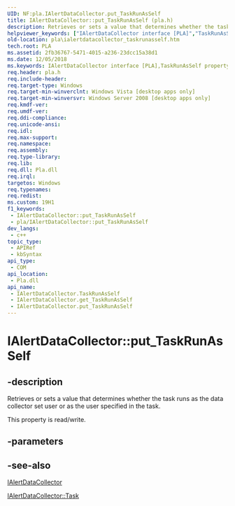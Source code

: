 ```yaml
---
UID: NF:pla.IAlertDataCollector.put_TaskRunAsSelf
title: IAlertDataCollector::put_TaskRunAsSelf (pla.h)
description: Retrieves or sets a value that determines whether the task runs as the data collector set user or as the user specified in the task. (IAlertDataCollector.put_TaskRunAsSelf)
helpviewer_keywords: ["IAlertDataCollector interface [PLA]","TaskRunAsSelf property","IAlertDataCollector.TaskRunAsSelf","IAlertDataCollector.put_TaskRunAsSelf","IAlertDataCollector::TaskRunAsSelf","IAlertDataCollector::get_TaskRunAsSelf","IAlertDataCollector::put_TaskRunAsSelf","TaskRunAsSelf property [PLA]","TaskRunAsSelf property [PLA]","IAlertDataCollector interface","pla.ialertdatacollector_taskrunasself","pla/IAlertDataCollector::TaskRunAsSelf","pla/IAlertDataCollector::get_TaskRunAsSelf","pla/IAlertDataCollector::put_TaskRunAsSelf","put_TaskRunAsSelf"]
old-location: pla\ialertdatacollector_taskrunasself.htm
tech.root: PLA
ms.assetid: 2fb36767-5471-4015-a236-23dcc15a38d1
ms.date: 12/05/2018
ms.keywords: IAlertDataCollector interface [PLA],TaskRunAsSelf property, IAlertDataCollector.TaskRunAsSelf, IAlertDataCollector.put_TaskRunAsSelf, IAlertDataCollector::TaskRunAsSelf, IAlertDataCollector::get_TaskRunAsSelf, IAlertDataCollector::put_TaskRunAsSelf, TaskRunAsSelf property [PLA], TaskRunAsSelf property [PLA],IAlertDataCollector interface, pla.ialertdatacollector_taskrunasself, pla/IAlertDataCollector::TaskRunAsSelf, pla/IAlertDataCollector::get_TaskRunAsSelf, pla/IAlertDataCollector::put_TaskRunAsSelf, put_TaskRunAsSelf
req.header: pla.h
req.include-header: 
req.target-type: Windows
req.target-min-winverclnt: Windows Vista [desktop apps only]
req.target-min-winversvr: Windows Server 2008 [desktop apps only]
req.kmdf-ver: 
req.umdf-ver: 
req.ddi-compliance: 
req.unicode-ansi: 
req.idl: 
req.max-support: 
req.namespace: 
req.assembly: 
req.type-library: 
req.lib: 
req.dll: Pla.dll
req.irql: 
targetos: Windows
req.typenames: 
req.redist: 
ms.custom: 19H1
f1_keywords:
 - IAlertDataCollector::put_TaskRunAsSelf
 - pla/IAlertDataCollector::put_TaskRunAsSelf
dev_langs:
 - c++
topic_type:
 - APIRef
 - kbSyntax
api_type:
 - COM
api_location:
 - Pla.dll
api_name:
 - IAlertDataCollector.TaskRunAsSelf
 - IAlertDataCollector.get_TaskRunAsSelf
 - IAlertDataCollector.put_TaskRunAsSelf
---
```


# IAlertDataCollector::put_TaskRunAsSelf


## -description

Retrieves or sets a value that determines whether the task runs as the data collector set user or as the user specified in the task.

This property is read/write.

## -parameters

## -see-also

<a href="/previous-versions/windows/desktop/api/pla/nn-pla-ialertdatacollector">IAlertDataCollector</a>



<a href="/previous-versions/windows/desktop/api/pla/nf-pla-ialertdatacollector-get_task">IAlertDataCollector::Task</a>
